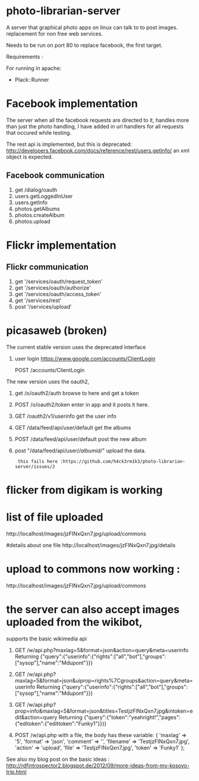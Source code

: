 photo-librarian-server
======================

A server that graphical photo apps on linux can talk to to post images. replacement for non free web services.


Needs to be run on port 80 to replace facebook, the first target.

Requirements :

For running in apache:
* Plack::Runner


# Facebook implementation

The server when all the facebook requests are directed to it, handles more than just the photo handling, I have added in url handlers for all requests that occured while testing.

The rest api is implemented, but this is deprecated:
http://developers.facebook.com/docs/reference/rest/users.getInfo/
an xml object is expected.

## Facebook communication 
1. get /dialog/oauth
1. users.getLoggedInUser
1. users.getInfo
1. photos.getAlbums
1. photos.createAlbum
1. photos.upload

# Flickr implementation

## Flickr communication
1. get '/services/oauth/request_token'
1. get '/services/oauth/authorize'
1. get '/services/oauth/access_token'
1. get '/services/rest'
1. post '/services/upload'

# picasaweb (broken)
The current stable version uses the deprecated interface

1. user login https://www.google.com/accounts/ClientLogin

   POST /accounts/ClientLogin

The new version uses the oauth2, 

1. get /o/oauth2/auth browse to here and get a token
1. POST /o/oauth2/token enter in app and it posts it here.
1. GET /oauth2/v1/userinfo get the user info
1. GET /data/feed/api/user/default get the albums
1. POST /data/feed/api/user/default post the new album
1. post "/data/feed/api/user/*/albumid/*" upload the data.

        this fails here :https://github.com/h4ck3rm1k3/photo-librarian-server/issues/2

# flicker from digikam is working

# list of file uploaded
http://localhost/images/jzFINxQxn7.jpg/upload/commons

#details about one file
http://localhost/images/jzFINxQxn7.jpg/details

# upload to commons now working :
http://localhost/images/jzFINxQxn7.jpg/upload/commons

# the server can also accept images uploaded from the wikibot,
supports the basic wikimedia api
1. GET /w/api.php?maxlag=5&format=json&action=query&meta=userinfo
   Returning {"query":{"userinfo":{"rights":["all","bot"],"groups":["sysop"],"name":"Mdupont"}}} 

1. GET /w/api.php?maxlag=5&format=json&uiprop=rights%7Cgroups&action=query&meta=userinfo 
   Returning {"query":{"userinfo":{"rights":["all","bot"],"groups":["sysop"],"name":"Mdupont"}}} 

1. GET /w/api.php?prop=info&maxlag=5&format=json&titles=TestjzFINxQxn7.jpg&intoken=edit&action=query
   Returning {"query":{"token":"yeahright!","pages":{"editoken":{"edittoken":"Funky1"}}}} 

1. POST /w/api.php 
   with a file, the body has these variable:   {
         'maxlag' => '5',
         'format' => 'json',
         'comment' => '',
         'filename' => 'TestjzFINxQxn7.jpg',
         'action' => 'upload',
         'file' => 'TestjzFINxQxn7.jpg',
          'token' => 'Funky1'
        };

See also my blog post on the basic ideas :
http://rdfintrospector2.blogspot.de/2012/09/more-ideas-from-my-kosovo-trip.html



